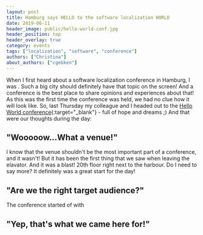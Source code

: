 ```yaml
---
layout: post
title: Hamburg says HELLO to the software localization WORLD
date: 2019-06-11
header_image: public/hello-world-conf.jpg
header_position: top
header_overlay: true
category: events
tags: ["localization", "software", "conference"]
authors: ["Christina"]
about_authors: ["cgebken"]
---
```


When I first heard about a software localization conference in Hamburg, I was .
Such a big city should definitely have that topic on the screen!
And a conference is the best place to share opinions and experiences about that!
As this was the first time the conference was held, we had no clue how it will look like.
So, last Thursday my colleague and I headed out to the [Hello World conference](https://lp.phraseapp.com/lp/hello-world/){:target="_blank"} - full of hope and dreams ;)
And that were our thoughts during the day:

## "Wooooow...What a venue!"

I know that the venue shouldn't be the most important part of a conference, and it wasn't!
But it has been the first thing that we saw when leaving the elavator.
And it was a blast!
20th floor right next to the harbour.
Do I need to say more?
It definitely was a great start for the day!

## "Are we the right target audience?"

The conference started of with 

## "Yep, that's what we came here for!"
